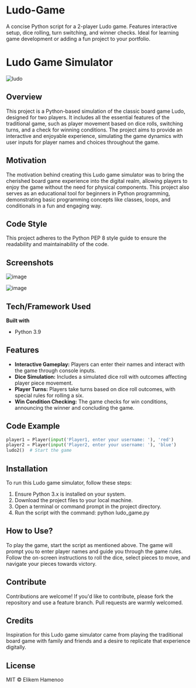 # Ludo-Game
A concise Python script for a 2-player Ludo game. Features interactive setup, dice rolling, turn switching, and winner checks. Ideal for learning game development or adding a fun project to your portfolio.

# Ludo Game Simulator
![ludo](https://github.com/elikem1z/Ludo-Game/assets/109632084/4c98a60b-79fd-4aaa-8849-33c4a0f58504)


## Overview

This project is a Python-based simulation of the classic board game Ludo, designed for two players. It includes all the essential features of the traditional game, such as player movement based on dice rolls, switching turns, and a check for winning conditions. The project aims to provide an interactive and enjoyable experience, simulating the game dynamics with user inputs for player names and choices throughout the game.

## Motivation

The motivation behind creating this Ludo game simulator was to bring the cherished board game experience into the digital realm, allowing players to enjoy the game without the need for physical components. This project also serves as an educational tool for beginners in Python programming, demonstrating basic programming concepts like classes, loops, and conditionals in a fun and engaging way.

## Code Style

This project adheres to the Python PEP 8 style guide to ensure the readability and maintainability of the code.

## Screenshots

![image](https://github.com/elikem1z/Ludo-Game/assets/109632084/8b622ffc-e28b-4180-990d-64fb9e767961)

![image](https://github.com/elikem1z/Ludo-Game/assets/109632084/4368eae5-0970-4392-943c-830a932f0c5a)


## Tech/Framework Used

**Built with**
- Python 3.9

## Features

- **Interactive Gameplay:** Players can enter their names and interact with the game through console inputs.
- **Dice Simulation:** Includes a simulated dice roll with outcomes affecting player piece movement.
- **Player Turns:** Players take turns based on dice roll outcomes, with special rules for rolling a six.
- **Win Condition Checking:** The game checks for win conditions, announcing the winner and concluding the game.

## Code Example

```python
player1 = Player(input('Player1, enter your username: '), 'red')
player2 = Player(input('Player2, enter your username: '), 'blue')
ludo2()  # Start the game
```

## Installation
To run this Ludo game simulator, follow these steps:

1. Ensure Python 3.x is installed on your system.
1. Download the project files to your local machine.
1. Open a terminal or command prompt in the project directory.
1. Run the script with the command: python ludo_game.py


## How to Use?
To play the game, start the script as mentioned above. The game will prompt you to enter player names and guide you through the game rules. Follow the on-screen instructions to roll the dice, select pieces to move, and navigate your pieces towards victory.

## Contribute
Contributions are welcome! If you'd like to contribute, please fork the repository and use a feature branch. Pull requests are warmly welcomed.

## Credits
Inspiration for this Ludo game simulator came from playing the traditional board game with family and friends and a desire to replicate that experience digitally.

## License
MIT © Elikem Hamenoo
